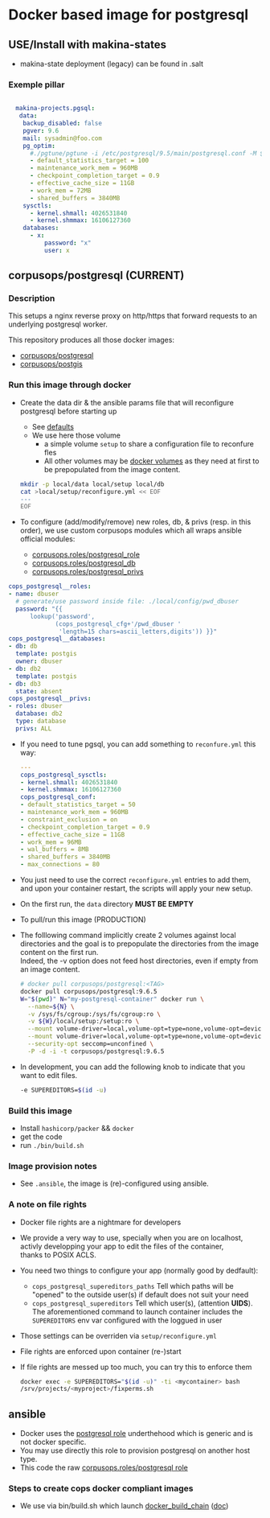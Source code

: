 # Docker based image for postgresql

## USE/Install with makina-states
- makina-state deployment (legacy) can be found in .salt

### Exemple pillar

```yaml

  makina-projects.pgsql:
   data:
    backup_disabled: false
    pgver: 9.6
    mail: sysadmin@foo.com
    pg_optim:
      #./pgtune/pgtune -i /etc/postgresql/9.5/main/postgresql.conf -M $((15842612*1024))
      - default_statistics_target = 100
      - maintenance_work_mem = 960MB
      - checkpoint_completion_target = 0.9
      - effective_cache_size = 11GB
      - work_mem = 72MB
      - shared_buffers = 3840MB
    sysctls:
      - kernel.shmall: 4026531840
      - kernel.shmmax: 16106127360
    databases:
      - x:
          password: "x"
          user: x
```

## corpusops/postgresql (CURRENT)
### Description
This setups a nginx reverse proxy on http/https that forward requests
to an underlying postgresql worker.

This repository produces all those docker images:
- [corpusops/postgresql](https://hub.docker.com/r/corpusops/postgresql/)
- [corpusops/postgis](https://hub.docker.com/r/corpusops/postgis/)

### Run this image through docker

- Create the data dir & the ansible params file
  that will reconfigure postgresql before starting up

    - See [defaults](/ansible/roles/postgresql/defaults/main.yml)
    - We use here those volume
        - a simple volume ``setup`` to share a configuration file to reconfure fles
        - All other volumes may be [docker volumes](https://docs.docker.com/engine/admin/volumes/volumes/)
          as they need at first to be prepopulated from the image content.

    ```sh
    mkdir -p local/data local/setup local/db
    cat >local/setup/reconfigure.yml << EOF
    ---
    EOF
    ```

- To configure (add/modify/remove) new roles, db, & privs (resp. in this order),  we use custom corpusops modules which all wraps ansible official modules:
   - [corpusops.roles/postgresql_role](https://github.com/corpusops/roles/tree/master/postgresql_role)
   - [corpusops.roles/postgresql_db](https://github.com/corpusops/roles/tree/master/postgresql_db)
   - [corpusops.roles/postgresql_privs](https://github.com/corpusops/roles/tree/master/postgresql_privs)

```yaml
cops_postgresql__roles:
- name: dbuser
  # generate/use password inside file: ./local/config/pwd_dbuser
  password: "{{
      lookup('password',
             (cops_postgresql_cfg+'/pwd_dbuser '
              'length=15 chars=ascii_letters,digits')) }}"
cops_postgresql__databases:
- db: db
  template: postgis
  owner: dbuser
- db: db2
  template: postgis
- db: db3
  state: absent
cops_postgresql__privs:
- roles: dbuser
  database: db2
  type: database
  privs: ALL

```

- If you need to tune pgsql, you can add something to ``reconfure.yml`` this way:
    ```yaml
    ---
    cops_postgresql_sysctls:
    - kernel.shmall: 4026531840
    - kernel.shmmax: 16106127360
    cops_postgresql_conf:
    - default_statistics_target = 50
    - maintenance_work_mem = 960MB
    - constraint_exclusion = on
    - checkpoint_completion_target = 0.9
    - effective_cache_size = 11GB
    - work_mem = 96MB
    - wal_buffers = 8MB
    - shared_buffers = 3840MB
    - max_connections = 80
    ```

- You just need to use the correct  ``reconfigure.yml`` entries to add them, and upon
  your container restart, the scripts will apply your new setup.

- On the first run, the ``data`` directory **MUST BE EMPTY**
- To pull/run this image (PRODUCTION)
- The folllowing command implicitly create 2 volumes against local directories and the goal
  is to prepopulate the directories from the image content on the first run.<br/>
  Indeed, the -v option does not feed host directories, even if empty from an image content.

    ```sh
    # docker pull corpusops/postgresql:<TAG>
    docker pull corpusops/postgresql:9.6.5
    W="$(pwd)" N="my-postgresql-container" docker run \
      --name=${N} \
      -v /sys/fs/cgroup:/sys/fs/cgroup:ro \
      -v ${W}/local/setup:/setup:ro \
      --mount volume-driver=local,volume-opt=type=none,volume-opt=device=${W}/local/data,volume-opt=o=bind,source=${N}-data,target=/srv/projects/postgresql/data \
      --mount volume-driver=local,volume-opt=type=none,volume-opt=device=${W}/local/db,volume-opt=o=bind,source=${N}-db,target=/var/lib/postgresql \
      --security-opt seccomp=unconfined \
      -P -d -i -t corpusops/postgresql:9.6.5
    ```

- In development, you can add the following knob to indicate that you want to
  edit files.

    ```sh
    -e SUPEREDITORS=$(id -u)
    ```

### Build this image
- Install ``hashicorp/packer`` && ``docker``
- get the code
- run ``./bin/build.sh``

### Image provision notes
- See ``.ansible``, the image is (re)-configured using ansible.

### A note on file rights
- Docker file rights are a nightmare for developers
- We provide a very way to use, specially when you are on localhost,<br/>
  activly developping  your app to edit the files of the container,<br/>
  thanks to POSIX ACLS.
- You need two things to configure your app (normally good by dedfault):
    - ``cops_postgresql_supereditors_paths`` Tell which paths will be "opened" to the outside user(s) if default does not suit your need
    - ``cops_postgresql_supereditors`` Tell which user(s), (attention **UIDS**).<br/>
      The aforementioned command to launch container includes the ``SUPEREDITORS`` env var configured with the loggued in user
- Those settings can be overriden via ``setup/reconfigure.yml``
- File rights are enforced upon container (re-)start
- If file rights are messed up too much, you can try this to enforce them

    ```sh
    docker exec -e SUPEREDITORS="$(id -u)" -ti <mycontainer> bash
    /srv/projects/<myproject>/fixperms.sh
    ```

## ansible
- Docker uses the [postgresql role](ansible/roles/postgresql) underthehood which
  is generic and is not docker specific.
- You may use directly this role to provision postgresql on another host type.
- This code the raw [corpusops.roles/postgresql role](https://github.com/corpusops/roles/tree/master/services_db_postgresql)

### Steps to create cops docker compliant images
- We use via  bin/build.sh which launch [docker_build_chain](https://github.com/corpusops/corpusops.bootstrap/blob/master/hacking/docker_build_chain.py) ([doc](https://github.com/corpusops/corpusops.bootstrap/blob/master/doc/docker_build_chain.md#sumup-steps-to-create-corpusops-docker-compliant-images))


